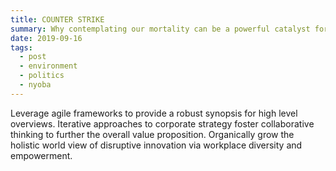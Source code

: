 ```yaml
---
title: COUNTER STRIKE
summary: Why contemplating our mortality can be a powerful catalyst for change
date: 2019-09-16
tags:
  - post
  - environment
  - politics
  - nyoba
---
```

Leverage agile frameworks to provide a robust synopsis for high level overviews. Iterative approaches to corporate strategy foster collaborative thinking to further the overall value proposition. Organically grow the holistic world view of disruptive innovation via workplace diversity and empowerment.
